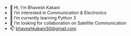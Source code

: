 - 👋 Hi, I’m Bhavesh Kakani
- 👀 I’m interested in Communication & Electronics
- 🌱 I’m currently learning Python 3
- 💞️ I’m looking for collaboration on Satellite Communication
- 📫 bhaveshkakani30@gmail.com

<!---
bhavesh1108/bhavesh1108 is a ✨ special ✨ repository because its `README.md` (this file) appears on your GitHub profile.
You can click the Preview link to take a look at your changes.
--->
